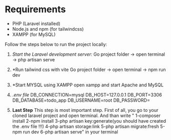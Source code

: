 # Requirements

- PHP (Laravel installed)
- Node.js and npm (for tailwindcss)
- XAMPP (for MySQL)

Follow the steps below to run the project locally:

1. *Start the Laravel development server:*
   Go project folder -> open terminal ->  php artisan serve
2. *Run tailwind css with vite
    Go project folder -> open terminal -> npm run dev
3. *Start MYSQL using XAMPP
   open xampp and start Apache and MySQL
4. *.env file*
   DB_CONNECTION=mysql
    DB_HOST=127.0.0.1
    DB_PORT=3306
    DB_DATABASE=todo_app
    DB_USERNAME=root
    DB_PASSWORD=

5. **Last Step**
   This step is most important step.
   First of all, you go to your cloned laravel project and open terminal.
   And than write "
   1-composer install
   2-npm install
   3-php artisan key:generate(you should have  created the .env file !!!)
   4-php artisan storage:link
   5-php artisan migrate:fresh
   5-npm run dev
   6-php artisan serve"
   in your terminal
